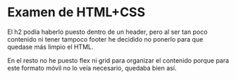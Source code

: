 # Examen de HTML+CSS

El h2 podía haberlo puesto dentro de un header, pero al ser tan poco contenido ni tener tampoco footer he decidido no ponerlo para que quedase más limpio el HTML.

En el resto no he puesto flex ni grid para organizar el contenido porque para este formato móvil no lo veía necesario, quedaba bien así.
